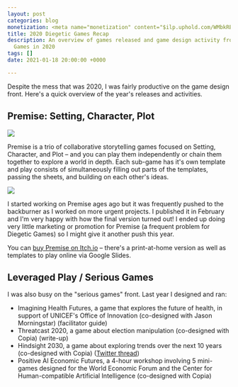 ```yaml
---
layout: post
categories: blog
monetization: <meta name="monetization" content="$ilp.uphold.com/WMbkRBiZFgbx">
title: 2020 Diegetic Games Recap
description: An overview of games released and game design activity from Diegetic
  Games in 2020
tags: []
date: 2021-01-18 20:00:00 +0000

---
```

Despite the mess that was 2020, I was fairly productive on the game design front. Here's a quick overview of the year's releases and activities.

## Premise: Setting, Character, Plot

![](https://img.itch.zone/aW1nLzI5OTI1MDkucG5n/original/a1zzZN.png)

Premise is a trio of collaborative storytelling games focused on Setting, Character, and Plot – and you can play them independently or chain them together to explore a world in depth. Each sub-game has it's own template and play consists of simultaneously filling out parts of the templates, passing the sheets, and building on each other's ideas.

![](https://img.itch.zone/aW1hZ2UvNTQ2NDI4LzI5OTYyNDMucG5n/347x500/zimD9l.png)

I started working on Premise ages ago but it was frequently pushed to the backburner as I worked on more urgent projects. I published it in February and I'm very happy with how the final version turned out! I ended up doing very little marketing or promotion for Premise (a frequent problem for Diegetic Games) so I might give it another push this year.

You can [buy Premise on Itch.io](https://randylubin.itch.io/premise-setting-character-plot) – there's a print-at-home version as well as templates to play online via Google Slides.

## Leveraged Play / Serious Games

I was also busy on the "serious games" front. Last year I designed and ran:

* Imagining Health Futures, a game that explores the future of health, in support of UNICEF's Office of Innovation (co-designed with Jason Morningstar) (facilitator guide)
* Threatcast 2020, a game about election manipulation (co-designed with Copia) (write-up)
* Hindsight 2030, a game about exploring trends over the next 10 years (co-designed with Copia) ([Twitter thread](https://twitter.com/randylubin/status/1299135869803085826))
* Positive AI Economic Futures, a 4-hour workshop involving 5 mini-games designed for the World Economic Forum and the Center for Human-compatible Artificial Intelligence (co-designed with Copia)